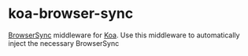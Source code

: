 koa-browser-sync
================

[BrowserSync](http://browsersync.io/) middleware for [Koa](http://koajs.com/).
Use this middleware to automatically inject the necessary BrowserSync <script> tags into your HTML pages.

Installation
-------------

```shell
npm install koa-browser-sync --save-dev
```


Usage
-------------
There is two ways to use this module. The first one start `browser-sync` within the Koa application
and the second one inject the snippet from an environment variable. This is useful if you want to start
`browser-sync` from a build tool like gulp, grunt, etc.

1) Start `browser-sync` and inject the snippet with `init: true` (This option is set to false by default).
```js
var koa = require('koa');
var app = koa();

if (app.env == 'development') {
  // Use init option to start the server, default: false
  // Other options are passed directly to browser-sync
  // ex: {init:true, files: ["app/css/**/*.css"], logConnections: false}
  app.use(require('koa-browser-sync')({init: true}));
}

app.use(function *(){
  this.body = '<html><body>Hello World</body></html>';
});

app.listen(3000);
```

See the [BrowserSync docs](https://github.com/shakyShane/browser-sync/wiki/Options) for initialization options.

2) Get the snippet from BROWSERSYNC_SNIPPET environment variable
```js
var koa = require('koa');
var app = koa();

if (app.env == 'development') {
  // No options or {init: false}
  // The snippet must be provide by BROWSERSYNC_SNIPPET environment variable
  app.use(require('koa-browser-sync')();
}

app.use(function *(){
  this.body = '<html><body>Hello World</body></html>';
});

app.listen(3000);
```

Notes
-------------
- All the options are passed directly to `browser-sync`.
- Injection only happens on responses with a Content-Type header of text/html and content containing a closing body tag (</body>).


Licence
-------------
[MIT License](http://www.opensource.org/licenses/mit-license.php)


Author
-------------
[Simon Degraeve](https://github.com/SimonDegraeve)
